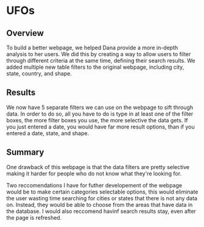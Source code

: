 # UFOs  

## Overview  
To build a better webpage, we helped Dana provide a more in-depth analysis to her users. We did this by creating a way to allow users to filter through different criteria at the same time, defining their search results. We added multiple new table filters to the original webpage, including city, state, country, and shape.  
## Results  
We now have 5 separate filters we can use on the webpage to sift through data. In order to do so, all you have to do is type in at least one of the filter boxes, the more filter boxes you use, the more selective the data gets. If you just entered a date, you would have far more result options, than if you entered a date, state, and shape.  
## Summary  
One drawback of this webpage is that the data filters are pretty selective making it harder for people who do not know what they're looking for.  

Two reccomendations I have for futher developement of the webpage would be to make certain categories selectable options, this would eliminate the user wasting time searching for cities or states that there is not any data on. Instead, they would be able to choose from the areas that have data in the database. I would also reccomend havinf search results stay, even after the page is refreshed.  
